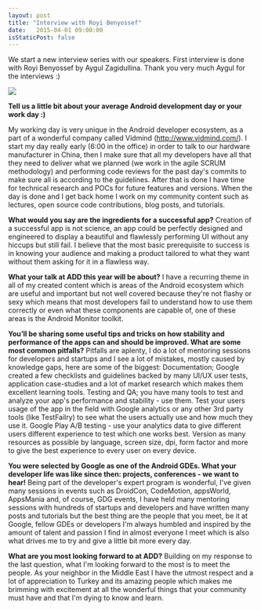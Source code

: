 ```yaml
---
layout: post
title: "Interview with Royi Benyossef"
date:   2015-04-01 09:00:00
isStaticPost: false
---
```

We start a new interview series with our speakers. First interview is done with Royi Benyossef by Aygul Zagidullina. Thank you very much Aygul for the interviews :)

<img class="img-responsive" src="{{ site.baseurl_root }}/img/people/royi-benyossef.jpg" style="max-width: 300px"/>

__Tell us a little bit about your average Android development day or your work day :)__

My working day is very unique in the Android developer ecosystem, as a part of a wonderful company called Vidmind (http://www.vidmind.com/). I start my day really early (6:00 in the office) in order to talk to our hardware manufacturer in China, then I make sure that all my developers have all that they need to deliver what we planned (we work in the agile SCRUM methodology) and performing code reviews for the past day's commits to make sure all is according to the guidelines. After that is done I have time for technical research and POCs for future features and versions. When the day is done and I get back home I work on my community content such as lectures, open source code contributions, blog posts, and tutorials.

**What would you say are the ingredients for a successful app?**
Creation of a successful app is not science, an app could be perfectly designed and engineered to display a beautiful and flawlessly performing UI without any hiccups but still fail. I believe that the most basic prerequisite to success is in knowing your audience and making a product tailored to what they want without them asking for it in a flawless way.

**What your talk at ADD this year will be about?**
I have a recurring theme in all of my created content which is areas of the Android ecosystem which are useful and important but not well covered because they're not flashy or sexy which means that most developers fail to understand how to use them correctly or even what these components are capable of, one of these areas is the Android Monitor toolkit.

**You’ll be sharing some useful tips and tricks on how stability and performance of the apps can and should be improved. What are some most common pitfalls?**
Pitfalls are aplenty, I do a lot of mentoring sessions for developers and startups and I see a lot of mistakes, mostly caused by knowledge gaps, here are some of the biggest:
Documentation; Google created a few checklists and guidelines backed by many UI/UX user tests, application case-studies and a lot of market research which makes them excellent learning tools.
Testing and QA; you have many tools to test and analyze your app's performance and stability - use them.
Test your users usage of the app in the field with Google analytics or any other 3rd party tools (like TestFailry) to see what the users actually use and how much they use it.
Google Play A/B testing - use your analytics data to give different users different experience to test which one works best.
Version as many resources as possible by language, screen size, dpi, form factor and more to give the best experience to every user on every device.

**You were selected by Google as one of the Android GDEs. What your developer life was like since then: projects, conferences - we want to hear!**
Being part of the developer's expert program is wonderful, I've given many sessions in events such as DroidCon, CodeMotion, appsWorld, AppsMania and, of course, GDG events, I have held many mentoring sessions with hundreds of startups and developers and have written many posts and tutorials but the best thing are the people that you meet, be it at Google, fellow GDEs or developers I'm always humbled and inspired by the amount of talent and passion I find in almost everyone I meet which is also what drives me to try and give a little bit more every day.

**What are you most looking forward to at ADD?**
Building on my response to the last question, what I'm looking forward to the most is to meet the people.
As your neighbor in the Middle East I have the utmost respect and a lot of appreciation to Turkey and its amazing people which makes me brimming with excitement at all the wonderful things that your community must have and that I'm dying to know and learn.